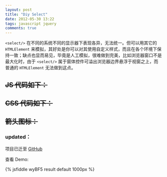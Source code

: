 ```yaml
---
layout: post
title: "Diy Select"
date: 2012-05-30 13:22
tags: javascript jquery
comments: true
---
```


`<select/>` 在不同的系统不同的显示器下表现各异，无法统一。但可以用其它的 `HTMLElement` 来模拟，其好处是你可以对其使用自定义样式，而且在各个环境下保持一致；缺点也显而易见，毕竟是人工模拟，很难做到完美，比如浏览器窗口不是最大化时，由于 `<select/>` 属于窗体控件可溢出浏览器边界悬浮于视窗之上，而普通的 `HTMLElement` 无法做到这点。

## ~~JS 代码如下：~~
 

## ~~CSS 代码如下：~~


## ~~箭头图标：~~

### updated：

项目已迁至 [GitHub](https://github.com/RoshanWu/diySelect)

查看 Demo:

{% jsfiddle wyBF5 result default 1000px %}
